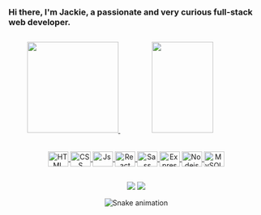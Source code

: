 ### Hi there, I'm Jackie, a passionate and very curious full-stack web developer.

##

<div align="center">
  <a href="https://github.com/NacarateJ">
  <img height="180em" src="https://github-readme-stats.vercel.app/api?username=NacarateJ&show_icons=true&theme=aura_dark&include_all_commits=true&count_private=true&hide_rank=true"/>
  <img height="180em" width="49%" src="https://github-readme-stats.vercel.app/api/top-langs/?username=NacarateJ&layout=compact&langs_count=7&theme=aura_dark&hide=shell"/>
</div>
<br>
<div style="display: inline_block" align="center"><br>
 <img align="center" alt="HTML" height="30" width="40" src="https://cdn.jsdelivr.net/gh/devicons/devicon/icons/html5/html5-original.svg">
  <img align="center" alt="CSS" height="30" width="40" src="https://cdn.jsdelivr.net/gh/devicons/devicon/icons/css3/css3-original.svg">
  <img align="center" alt="Js" height="30" width="40" src="https://cdn.jsdelivr.net/gh/devicons/devicon/icons/javascript/javascript-original.svg" >
  <img align="center" alt="React" height="30" width="40" src="https://cdn.jsdelivr.net/gh/devicons/devicon/icons/react/react-original.svg">
  <img align="center" alt="Sass" height="30" width="40" src="https://cdn.jsdelivr.net/gh/devicons/devicon/icons/sass/sass-original.svg">
   <img align="center" alt="Express" height="30" width="40" src=https://cdn.jsdelivr.net/gh/devicons/devicon/icons/express/express-original.svg>
   <img align="center" alt="Nodejs" height="30" width="40" src="https://cdn.jsdelivr.net/gh/devicons/devicon/icons/nodejs/nodejs-original-wordmark.svg">
   <img align="center" alt="MySQL" height="30" width="40" src="https://cdn.jsdelivr.net/gh/devicons/devicon/icons/mysql/mysql-original.svg">
</div>

 ##
 
 <div align="center"> 
  <a href = "mailto:jaquelinenacarate@gmail.com"><img src="https://img.shields.io/badge/Gmail-D14836?style=for-the-badge&logo=gmail&logoColor=white" target="_blank"></a>
  <a href="https://www.linkedin.com/in/jaquelinenacarate/" target="_blank"><img src="https://img.shields.io/badge/-LinkedIn-%230077B5?style=for-the-badge&logo=linkedin&logoColor=white" target="_blank"></a> 
 
  ![Snake animation](https://github.com/NacarateJ/NacarateJ/blob/output/github-contribution-grid-snake.svg)
 
</div>
